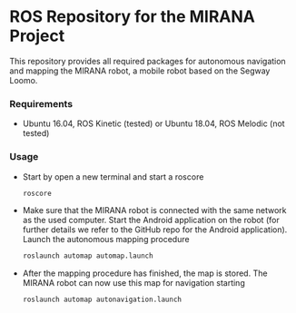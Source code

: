 # ROS Repository for the MIRANA Project

This repository provides all required packages for autonomous navigation and mapping the MIRANA robot, a mobile robot based on the Segway Loomo.

### Requirements

- Ubuntu 16.04, ROS Kinetic (tested) or Ubuntu 18.04, ROS Melodic (not tested)

### Usage

- Start by open a new terminal and start a roscore

  ```bash
  roscore
  ```

- Make sure that the MIRANA robot is connected with the same network as the used computer. Start the Android application on the robot (for further details we refer to the GitHub repo for the Android application). Launch the autonomous mapping procedure

  ```bash
  roslaunch automap automap.launch
  ```

- After the mapping procedure has finished, the map is stored. The MIRANA robot can now use this map for navigation starting

  ```
  roslaunch automap autonavigation.launch
  ```

  

